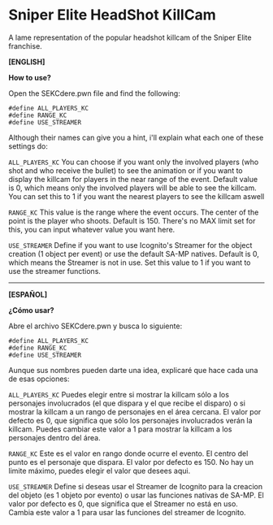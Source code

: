# Sniper Elite HeadShot KillCam
A lame representation of the popular headshot killcam of the Sniper Elite franchise.

**[ENGLISH]**

**How to use?**

Open the SEKCdere.pwn file and find the following:

```
#define ALL_PLAYERS_KC
#define RANGE_KC
#define USE_STREAMER
```

Although their names can give you a hint, i'll explain what each one of these settings do:

`ALL_PLAYERS_KC` You can choose if you want only the involved players (who shot and who receive the bullet) to see the animation or if you want to display the killcam for players in the near range of the event. Default value is 0, which means only the involved players will be able to see the killcam. You can set this to 1 if you want the nearest players to see the killcam aswell

`RANGE_KC` This value is the range where the event occurs. The center of the point is the player who shoots. Default is 150. There's no MAX limit set for this, you can input whatever value you want here.

`USE_STREAMER` Define if you want to use Icognito's Streamer for the object creation (1 object per event) or use the default SA-MP natives. Default is 0, which means the Streamer is not in use. Set this value to 1 if you want to use the streamer functions.

----------------------------------------------

**[ESPAÑOL]**

**¿Cómo usar?**

Abre el archivo SEKCdere.pwn y busca lo siguiente:

```
#define ALL_PLAYERS_KC
#define RANGE_KC
#define USE_STREAMER
```

Aunque sus nombres pueden darte una idea, explicaré que hace cada una de esas opciones:

`ALL_PLAYERS_KC` Puedes elegir entre si mostrar la killcam sólo a los personajes involucrados (el que dispara y el que recibe el disparo) o si mostrar la killcam a un rango de personajes en el área cercana. El valor por defecto es 0, que significa que sólo los personajes involucrados verán la killcam. Puedes cambiar este valor a 1 para mostrar la killcam a los personajes dentro del área.

`RANGE_KC` Este es el valor en rango donde ocurre el evento. El centro del punto es el personaje que dispara. El valor por defecto es 150. No hay un limite máximo, puedes elegir el valor que desees aqui.

`USE_STREAMER` Define si deseas usar el Streamer de Icognito para la creacion del objeto (es 1 objeto por evento) o usar las funciones nativas de SA-MP. El valor por defecto es 0, que significa que el Streamer no está en uso. Cambia este valor a 1 para usar las funciones del streamer de Icognito.
